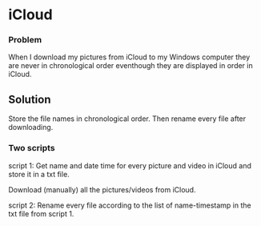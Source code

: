 # iCloud

### Problem
When I download my pictures from iCloud to my Windows computer they are never in chronological order eventhough they are displayed in order in iCloud.

## Solution
Store the file names in chronological order. Then rename every file after downloading.

### Two scripts

script 1: Get name and date time for every picture and video in iCloud and store it in a txt file.

Download (manually) all the pictures/videos from iCloud.

script 2: Rename every file according to the list of name-timestamp in the txt file from script 1.


